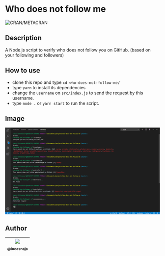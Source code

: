 # Who does not follow me

![CRAN/METACRAN](https://img.shields.io/github/license/lucasnaja/who-does-not-follow-me)

## Description

A Node.js script to verify who does not follow you on GitHub. (based on your following and followers)

## How to use

- clone this repo and type `cd who-does-not-follow-me/`
- type `yarn` to install its dependencies
- change the `username` on `src/index.js` to send the request by this username.
- type `node .` or `yarn start` to run the script.

## Image

![who-does-not-follow-me](./images/who-does-not-follow-me.png)

## Author

| [<img src="https://avatars3.githubusercontent.com/u/13838273?v=3&s=115"><br><sub>@lucasnaja</sub>](https://github.com/lucasnaja) |
| :---: |
